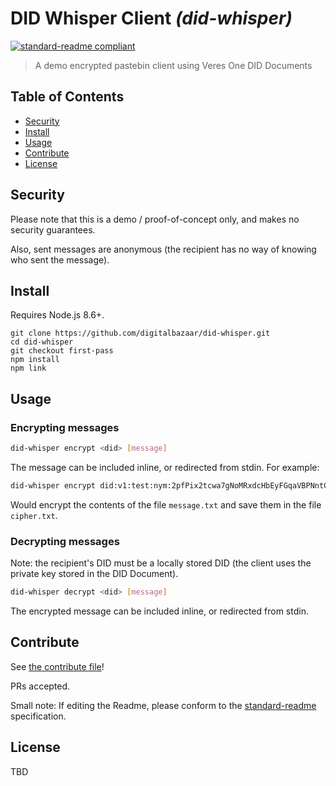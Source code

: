 # DID Whisper Client _(did-whisper)_

[![standard-readme compliant](https://img.shields.io/badge/readme%20style-standard-brightgreen.svg?style=flat-square)](https://github.com/RichardLitt/standard-readme)

> A demo encrypted pastebin client using Veres One DID Documents

## Table of Contents

- [Security](#security)
- [Install](#install)
- [Usage](#usage)
- [Contribute](#contribute)
- [License](#license)

## Security

Please note that this is a demo / proof-of-concept only, and makes no security
guarantees.

Also, sent messages are anonymous (the recipient has no way of knowing who sent
the message).

## Install

Requires Node.js 8.6+.

```
git clone https://github.com/digitalbazaar/did-whisper.git
cd did-whisper
git checkout first-pass
npm install
npm link
```

## Usage

### Encrypting messages

```bash
did-whisper encrypt <did> [message]
```

The message can be included inline, or redirected from stdin. For example:

```bash
did-whisper encrypt did:v1:test:nym:2pfPix2tcwa7gNoMRxdcHbEyFGqaVBPNntCsDZexVeHX < message.txt > cipher.txt
```

Would encrypt the contents of the file `message.txt` and save them in the file
`cipher.txt`.

### Decrypting messages

Note: the recipient's DID must be a locally stored DID (the client uses
the private key stored in the DID Document).

```bash
did-whisper decrypt <did> [message]
```

The encrypted message can be included inline, or redirected from stdin.

## Contribute

See [the contribute file](https://github.com/digitalbazaar/bedrock/blob/master/CONTRIBUTING.md)!

PRs accepted.

Small note: If editing the Readme, please conform to the [standard-readme](https://github.com/RichardLitt/standard-readme) specification.

## License

TBD
